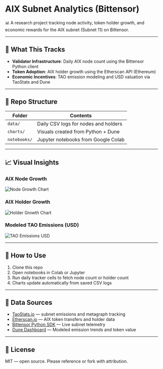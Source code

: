 # AIX Subnet Analytics (Bittensor)

📊 A research project tracking node activity, token holder growth, and economic rewards for the AIX subnet (Subnet 11) on Bittensor.

---

## 🧠 What This Tracks

- **Validator Infrastructure**: Daily AIX node count using the Bittensor Python client
- **Token Adoption**: AIX holder growth using the Etherscan API (Ethereum)
- **Economic Incentives**: TAO emission modeling and USD valuation via TaoStats and Dune

---

## 📂 Repo Structure

| Folder      | Contents                                     |
|-------------|----------------------------------------------|
| `data/`     | Daily CSV logs for nodes and holders         |
| `charts/`   | Visuals created from Python + Dune           |
| `notebooks/`| Jupyter notebooks from Google Colab          |

---

## 📈 Visual Insights

### AIX Node Growth  
![Node Growth Chart](charts/node_growth_chart.png)

### AIX Holder Growth  
![Holder Growth Chart](charts/holder_growth_chart.png)

### Modeled TAO Emissions (USD)  
![TAO Emissions USD](charts/tao_emissions_chart.png)

---

## 🚀 How to Use

1. Clone this repo  
2. Open notebooks in Colab or Jupyter  
3. Run daily tracker cells to fetch node count or holder count  
4. Charts update automatically from saved CSV logs

---

## 🧪 Data Sources

- [TaoStats.io](https://taostats.io) — subnet emissions and metagraph tracking  
- [Etherscan.io](https://etherscan.io) — AIX token transfers and holder data  
- [Bittensor Python SDK](https://docs.bittensor.com) — Live subnet telemetry  
- [Dune Dashboard](https://dune.com/digidom/digidom87-tao-aix) — Modeled emission trends and token value

---

## 📄 License

MIT — open source. Please reference or fork with attribution.

